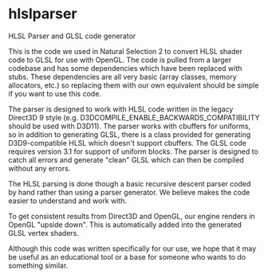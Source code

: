 hlslparser
==========

HLSL Parser and GLSL code generator

This is the code we used in Natural Selection 2 to convert HLSL shader code to
GLSL for use with OpenGL. The code is pulled from a larger codebase and has some
dependencies which have been replaced with stubs. These dependencies are all very
basic (array classes, memory allocators, etc.) so replacing them with our own
equivalent should be simple if you want to use this code.

The parser is designed to work with HLSL code written in the legacy Direct3D 9
style (e.g. D3DCOMPILE_ENABLE_BACKWARDS_COMPATIBILITY should be used with D3D11).
The parser works with cbuffers for uniforms, so in addition to generating GLSL,
there is a class provided for generating D3D9-compatible HLSL which doesn't
support cbuffers. The GLSL code requires version 3.1 for support of uniform blocks.
The parser is designed to catch all errors and generate "clean" GLSL which can
then be compiled without any errors.

The HLSL parsing is done though a basic recursive descent parser coded by hand
rather than using a parser generator. We believe makes the code easier to
understand and work with.

To get consistent results from Direct3D and OpenGL, our engine renders in OpenGL
"upside down". This is automatically added into the generated GLSL vertex shaders.

Although this code was written specifically for our use, we hope that it may be
useful as an educational tool or a base for someone who wants to do something
similar.